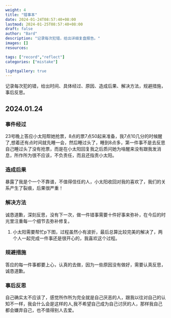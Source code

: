 ```yaml
---
weight: 4
title: "错事本"
date: 2024-01-24T08:57:40+08:00
lastmod: 2024-01-25T08:57:40+08:00
draft: false
author: "Bard"
description: "记录每次犯错，给出详细复盘报告。"
images: []
resources:

tags: ["record","reflect"]
categories: ["mistake"]

lightgallery: true
---
```


记录每次犯的错，给出时间、具体经过、原因、造成后果、解决方法，规避措施，事后反思。


## 2024.01.24

### 事件经过
23号晚上答应小太阳帮她抢票，8点的票7点50起来准备，我7点10几分的时候醒了,想着还有点时间就先睡一会，然后睡过头了，睡到8点多，第一件事不是去反思自己睡过头了没有抢票，而是在小太阳回复我之后质问她为啥醒来没有跟我发消息，所作所为很不应该，不负责任，而且还指责小太阳。
### 造成后果
暴露了我是个一个不靠谱，不值得信任的人，小太阳收回对我的喜欢了，我们的关系产生了裂痕，后果很严重！
### 解决方法
诚恳道歉，深刻反思，没有下一次，做一件错事需要十件好事来弥补，在今后的时光里注重每一个细节去弥补修复。

1. 小太阳需要帮忙p下图，过程虽然小有波折，最后总算比较完美的解决了，两个人一起完成一件事还是很开心的，我喜欢这个过程。
### 规避措施
答应的每一件事都要上心，认真的去做，因为一些原因没有做好，需要认真反思，诚恳道歉。
### 事后反思
自己确实太不应该了，感觉所作所为完全就是自己厌恶的人，跟我以往对自己的认知不一样，我会什么会是这样的人,我不希望自己成为自己讨厌的人，那样我自己都会嫌弃自己，也不值得别人去爱。